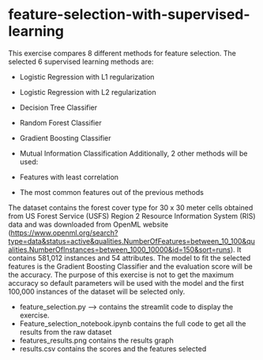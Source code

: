 # feature-selection-with-supervised-learning



This exercise compares 8 different methods for feature selection. The selected 6 supervised learning methods are:

- Logistic Regression with L1 regularization
- Logistic Regression with L2 regularization
- Decision Tree Classifier
- Random Forest Classifier
- Gradient Boosting Classifier
- Mutual Information Classification
Additionally, 2 other methods will be used:
  
- Features with least correlation
- The most common features out of the previous methods
  
The dataset contains the forest cover type for 30 x 30 meter cells obtained from US Forest Service (USFS) Region 2 Resource Information System (RIS) data and was downloaded from OpenML website (https://www.openml.org/search?type=data&status=active&qualities.NumberOfFeatures=between_10_100&qualities.NumberOfInstances=between_1000_10000&id=150&sort=runs). It contains 581,012 instances and 54 attributes. The model to fit the selected features is the Gradient Boosting Classifier and the evaluation score will be the accuracy. The purpose of this exercise is not to get the maximum accuracy so default parameters will be used with the model and the first 100,000 instances of the dataset will be selected only.

- feature_selection.py   -->    contains the streamlit code to display the exercise.
- Feature_selection_notebook.ipynb      contains the full code to get all the results from the raw dataset
- features_results.png      contains the results graph
- results.csv      contains the scores and the features selected
